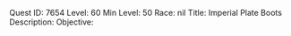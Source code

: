Quest ID: 7654
Level: 60
Min Level: 50
Race: nil
Title: Imperial Plate Boots
Description: 
Objective: 
